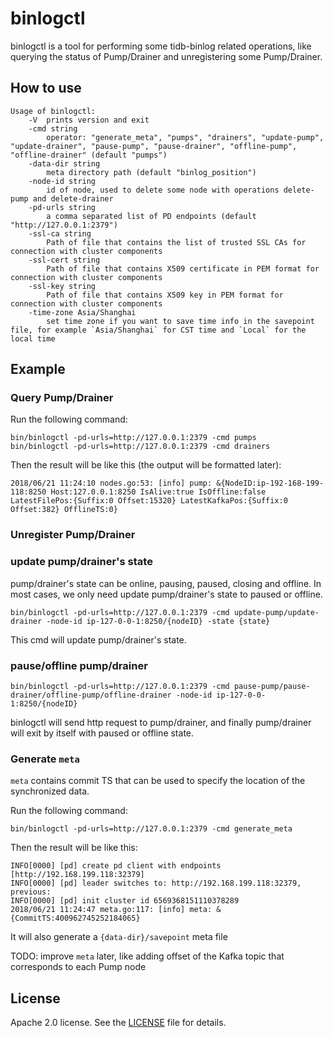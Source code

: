# binlogctl

binlogctl is a tool for performing some tidb-binlog related operations, like querying the status of Pump/Drainer and unregistering some Pump/Drainer.

## How to use

```
Usage of binlogctl:
	-V	prints version and exit
	-cmd string
		operator: "generate_meta", "pumps", "drainers", "update-pump", "update-drainer", "pause-pump", "pause-drainer", "offline-pump", "offline-drainer" (default "pumps")
	-data-dir string
		meta directory path (default "binlog_position")
	-node-id string
		id of node, used to delete some node with operations delete-pump and delete-drainer
	-pd-urls string
		a comma separated list of PD endpoints (default "http://127.0.0.1:2379")
	-ssl-ca string
		Path of file that contains the list of trusted SSL CAs for connection with cluster components
	-ssl-cert string
		Path of file that contains X509 certificate in PEM format for connection with cluster components
	-ssl-key string
		Path of file that contains X509 key in PEM format for connection with cluster components
	-time-zone Asia/Shanghai
		set time zone if you want to save time info in the savepoint file, for example `Asia/Shanghai` for CST time and `Local` for the local time
```

## Example

### Query Pump/Drainer

Run the following command:

```
bin/binlogctl -pd-urls=http://127.0.0.1:2379 -cmd pumps
bin/binlogctl -pd-urls=http://127.0.0.1:2379 -cmd drainers
```

Then the result will be like this (the output will be formatted later):

```
2018/06/21 11:24:10 nodes.go:53: [info] pump: &{NodeID:ip-192-168-199-118:8250 Host:127.0.0.1:8250 IsAlive:true IsOffline:false LatestFilePos:{Suffix:0 Offset:15320} LatestKafkaPos:{Suffix:0 Offset:382} OfflineTS:0}
```

### Unregister Pump/Drainer

### update pump/drainer's state
pump/drainer's state can be online, pausing, paused, closing and offline. In most cases, we only need update pump/drainer's state to paused or offline.
```
bin/binlogctl -pd-urls=http://127.0.0.1:2379 -cmd update-pump/update-drainer -node-id ip-127-0-0-1:8250/{nodeID} -state {state}
```
This cmd will update pump/drainer's state.

### pause/offline pump/drainer
```
bin/binlogctl -pd-urls=http://127.0.0.1:2379 -cmd pause-pump/pause-drainer/offline-pump/offline-drainer -node-id ip-127-0-0-1:8250/{nodeID}
```
binlogctl will send http request to pump/drainer, and finally pump/drainer will exit by itself with paused or offline state.

### Generate `meta`

`meta` contains commit TS that can be used to specify the location of the synchronized data.

Run the following command:

```
bin/binlogctl -pd-urls=http://127.0.0.1:2379 -cmd generate_meta
```

Then the result will be like this:

```
INFO[0000] [pd] create pd client with endpoints [http://192.168.199.118:32379]
INFO[0000] [pd] leader switches to: http://192.168.199.118:32379, previous:
INFO[0000] [pd] init cluster id 6569368151110378289
2018/06/21 11:24:47 meta.go:117: [info] meta: &{CommitTS:400962745252184065}
```

It will also generate a `{data-dir}/savepoint` meta file

TODO: improve `meta` later, like adding offset of the Kafka topic that corresponds to each Pump node

## License

Apache 2.0 license. See the [LICENSE](../LICENSE) file for details.
